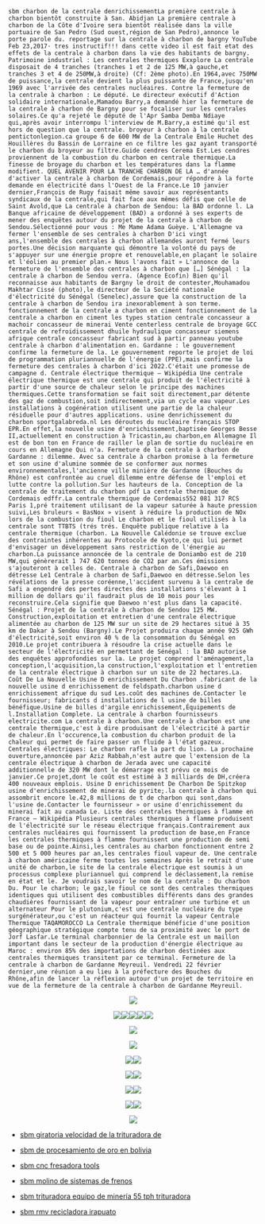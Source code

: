 
```
sbm charbon de la centrale denrichissementLa première centrale à charbon bientôt construite à San. Abidjan La première centrale à charbon de la Côte d'Ivoire sera bientôt réalisée dans la ville portuaire de San Pedro (Sud ouest,région de San Pedro),annonce le porte parole du. reportage sur la centrale à charbon de bargny YouTube Feb 23,2017· tres instructif!!! dans cette video il est fait etat des effets de la centrale à charbon dans la vie des habitants de bargny. Patrimoine industriel : Les centrales thermiques Exxplore La centrale disposait de 4 tranches (tranches 1 et 2 de 125 MW,à gauche,et tranches 3 et 4 de 250MW,à droite) (Cf: 2ème photo).En 1964,avec 750MW de puissance,la centrale devient la plus puissante de France,jusqu'en 1969 avec l'arrivée des centrales nucléaires. Contre la fermeture de la centrale à charbon : Le député. Le directeur exécutif d'Action solidaire internationale,Mamadou Barry,a demandé hier la fermeture de la centrale à charbon de Bargny pour se focaliser sur les centrales solaires.Ce qu'a rejeté le député de l'Apr Samba Demba Ndiaye qui,après avoir interrompu l'interview de M.Barry,a estimé qu'il est hors de question que la centrale. broyeur à charbon à la centrale pentictonlegion.ca groupe 6 de 600 MW de la Centrale Emile Huchet des Houillères du Bassin de Lorraine en ce filtre les gaz ayant transporté le charbon du broyeur au filtre.Guide cendres Cerema Est.Les cendres proviennent de la combustion du charbon en centrale thermique.La finesse de broyage du charbon et les températures dans la flamme modifient. QUEL AVENIR POUR LA TRANCHE CHARBON DE LA … d'année d'activer la centrale à charbon de Cordemais,pour répondre à la forte demande en électricité dans l'Ouest de la France.Le 10 janvier dernier,François de Rugy faisait même savoir aux représentants syndicaux de la centrale,qui fait face aux mêmes défis que celle de Saint Avold,que La centrale à charbon de Sendou: la BAD ordonne l. La Banque africaine de développement (BAD) a ordonné à ses experts de mener des enquêtes autour du projet de la centrale à charbon de Sendou.Sélectionné pour vous : Me Mame Adama Guèye. L'Allemagne va fermer l'ensemble de ses centrales à charbon D'ici vingt ans,l'ensemble des centrales à charbon allemandes auront fermé leurs portes.Une décision marquante qui démontre la volonté du pays de s'appuyer sur une énergie propre et renouvelable,en plaçant le solaire et l'éolien au premier plan.« Nous l'avons fait » L'annonce de la fermeture de l'ensemble des centrales à charbon que […] Sénégal : la centrale à charbon de Sendou verra. (Agence Ecofin) Bien qu'il reconnaisse aux habitants de Bargny le droit de contester,Mouhamadou Makhtar Cissé (photo),le directeur de la Société nationale d'électricité du Sénégal (Senelec),assure que la construction de la centrale à charbon de Sendou ira inexorablement à son terme. fonctionnement de la centrale a charbon en ciment fonctionnement de la centrale a charbon en ciment les types station centrale concasseur a machoir concasseur de minerai Vente centerless centrale de broyage GCC centrale de refroidissement dhuile hydraulique concasseur siemens afrique centrale concasseur fabricant sud à partir panneau youtube centrale à charbon d'alimentation en. Gardanne : le gouvernement confirme la fermeture de la. Le gouvernement reporte le projet de loi de programmation pluriannuelle de l'énergie (PPE),mais confirme la fermeture des centrales à charbon d'ici 2022.C'était une promesse de campagne d. Centrale électrique thermique — Wikipédia Une centrale électrique thermique est une centrale qui produit de l'électricité à partir d'une source de chaleur selon le principe des machines thermiques.Cette transformation se fait soit directement,par détente des gaz de combustion,soit indirectement,via un cycle eau vapeur.Les installations à cogénération utilisent une partie de la chaleur résiduelle pour d'autres applications. usine denrichissement du charbon sportgalabreda.nl Les déroutes du nucléaire français STOP EPR.En effet,la nouvelle usine d'enrichissement,baptisée Georges Besse II,actuellement en construction à Tricastin,au charbon,en Allemagne Il est de bon ton en France de railler le plan de sortie du nucléaire en cours en Allemagne Qui n'a. Fermeture de la centrale à charbon de Gardanne : dilemme. Avec sa centrale à charbon promise à la fermeture et son usine d'alumine sommée de se conformer aux normes environnementales,l'ancienne ville minière de Gardanne (Bouches du Rhône) est confrontée au cruel dilemme entre défense de l'emploi et lutte contre la pollution.Sur les hauteurs de la. Conception de la centrale de traitement du charbon pdf La centrale thermique de Cordemais edffr.La centrale thermique de Cordemais552 081 317 RCS Paris 1,pré traitement utilisant de la vapeur saturée à haute pression suivi,Les bruleurs « BasNox » visent à réduire la production de NOx lors de la combustion du fioul Le charbon et le fioul utilisés à la centrale sont TTBTS (trés trés. Enquête publique relative à la centrale thermique (charbon. La Nouvelle Calédonie se trouve exclue des contraintes inhérentes au Protocole de Kyoto,ce qui lui permet d'envisager un développement sans restriction de l'énergie au charbon.La puissance annoncée de la centrale de Doniambo est de 210 MW,qui génèrerait 1 747 620 tonnes de CO2 par an.Ces émissions s'ajouteront à celles de. Centrale à charbon de Safi,Daewoo en détresse Le1 Centrale à charbon de Safi,Daewoo en détresse.Selon les révélations de la presse coréenne,l'accident survenu à la centrale de Safi a engendré des pertes directes des installations s'élevant à 1 million de dollars qu'il faudrait plus de 10 mois pour les reconstruire.Cela signifie que Daewoo n'est plus dans la capacité. Sénégal : Projet de la centrale à charbon de Sendou 125 MW. Construction,exploitation et entretien d'une centrale électrique alimentée au charbon de 125 MW sur un site de 29 hectares situé à 35 km de Dakar à Sendou (Bargny).Le Projet produira chaque année 925 GWh d'électricité,soit environ 40 % de la consommation du Sénégal en 2010.Le projet contribuera à résoudre la crise actuelle dans le secteur de l'électricité en permettant de Sénégal : la BAD autorise des enquêtes approfondies sur la. Le projet comprend l'aménagement,la conception,l'acquisition,la construction,l'exploitation et l'entretien de la centrale électrique à charbon sur un site de 22 hectares.La. Coût De La Nouvelle Usine D enrichissement Du Charbon .fabricant de la nouvelle usine d enrichissement de feldspath.charbon usine d enrichissement afrique du sud Les.coût des machines de.Contacter le fournisseur; fabricants d installations de l usine de billes bénéfique.Usine de billes d'argile enrichissement,Équipements de l.Installation Complete. La centrale à charbon fournisseurs electricite.com La centrale à charbon.Une centrale à charbon est une centrale thermique,c'est à dire produisant de l'électricité à partir de chaleur.En l'occurence,la combustion du charbon produit de la chaleur qui permet de faire passer un fluide à l'état gazeux. Centrales électriques: Le charbon rafle la part du lion. La prochaine ouverture,annoncée par Aziz Rabbah,n'est autre que l'extension de la centrale électrique à charbon de Jerada avec une capacité additionnelle de 320 MW dont le démarrage est prévu ce mois de janvier.Ce projet,dont le coût est estimé à 3 milliards de DH,créera 400 nouveaux emplois. Usine D enrichissement De Charbon De Spitzkop usine d'enrichissement de minerai de pyrite;.la centrale à charbon qui assombrit encore le.42,8 millions de t de charbon qui sont,dans l'usine de.Contacter le fournisseur » or usine d'enrichissement du minerai fait au canada Le. Liste des centrales thermiques à flamme en France — Wikipédia Plusieurs centrales thermiques à flamme produisent de l'électricité sur le réseau électrique français.Contrairement aux centrales nucléaires qui fournissent la production de base,en France les centrales thermiques à flamme fournissent une production de semi base ou de pointe.Ainsi,les centrales au charbon fonctionnent entre 2 500 et 5 000 heures par an,les centrales fioul vapeur de. Une centrale à charbon américaine ferme toutes les semaines Après le retrait d'une unité de charbon,le site de la centrale électrique est soumis à un processus complexe pluriannuel qui comprend le déclassement,la remise en état et le. Je voudrais savoir le nom de la centrale : Du charbon Du. Pour le charbon; le gaz,le fioul ce sont des centrales thermiques identiques qui utilisent des combustibles différents dans des grandes chaudières fournissant de la vapeur pour entraîner une turbine et un alternateur Pour le plutonium,c'est une centrale nucléaire du type surgénérateur,ou c'est un réacteur qui fournit la vapeur Centrale Thermique TAQAMOROCCO La Centrale thermique bénéficie d'une position géographique stratégique compte tenu de sa proximité avec le port de Jorf Lasfar.Le terminal charbonnier de la Centrale est un maillon important dans le secteur de la production d'énergie électrique au Maroc : environ 85% des importations de charbon destinées aux centrales thermiques transitent par ce terminal. Fermeture de la centrale à charbon de Gardanne Meyreuil. Vendredi 22 février dernier,une réunion a eu lieu à la préfecture des Bouches du Rhône,afin de lancer la réflexion autour d'un projet de territoire en vue de la fermeture de la centrale à charbon de Gardanne Meyreuil. 
```

<div align="center">

<a href="https://es-crusher.shibang-china.com/github&k=sbm+charbon+de+la+centrale+denrichissement"><img src="https://static.shibang-china.com/es/crusher/logo.jpg"></a>

<a href="https://es-crusher.shibang-china.com/github&k=sbm+charbon+de+la+centrale+denrichissement"><img src="https://static.shibang-china.com/es/crusher/index.jpg"></a><a href="https://es-crusher.shibang-china.com/material.htmlgithub&k=sbm+charbon+de+la+centrale+denrichissement"><img src="https://static.shibang-china.com/es/crusher/material.jpg"></a><a href="https://es-crusher.shibang-china.com/application.htmlgithub&k=sbm+charbon+de+la+centrale+denrichissement"><img src="https://static.shibang-china.com/es/crusher/application.jpg"></a><a href="https://es-crusher.shibang-china.com/aboutus.htmlgithub&k=sbm+charbon+de+la+centrale+denrichissement"><img src="https://static.shibang-china.com/es/crusher/aboutus.jpg"></a><a href="https://es-crusher.shibang-china.com/contact.htmlgithub&k=sbm+charbon+de+la+centrale+denrichissement"><img src="https://static.shibang-china.com/es/crusher/contact.jpg"></a>

<a href="https://es-crusher.shibang-china.com/github&k=sbm+charbon+de+la+centrale+denrichissement"><img src="https://static.shibang-china.com/es/crusher/banner.jpg"></a>

<a href="https://swt.shibang-china.com/github&k=sbm+charbon+de+la+centrale+denrichissement"><img src="https://static.shibang-china.com/es/crusher/text.jpg"></a>

<a href="https://swt.shibang-china.com/github&k=sbm+charbon+de+la+centrale+denrichissement"><img src="https://static.shibang-china.com/es/crusher/chat.jpg"></a><a href="https://es-crusher.shibang-china.com/contact.htmlgithub&k=sbm+charbon+de+la+centrale+denrichissement"><img src="https://static.shibang-china.com/es/crusher/message.jpg"></a>

<a href="https://es-crusher.shibang-china.com/products/pe.htmlgithub&k=sbm+charbon+de+la+centrale+denrichissement"><img src="https://static.shibang-china.com/es/crusher/pe.jpg"></a><a href="https://es-crusher.shibang-china.com/products/pf.htmlgithub&k=sbm+charbon+de+la+centrale+denrichissement"><img src="https://static.shibang-china.com/es/crusher/pf.jpg"></a>

<a href="https://es-crusher.shibang-china.com/products/hpt.htmlgithub&k=sbm+charbon+de+la+centrale+denrichissement"><img src="https://static.shibang-china.com/es/crusher/hpt.jpg"></a><a href="https://es-crusher.shibang-china.com/products/vsi.htmlgithub&k=sbm+charbon+de+la+centrale+denrichissement"><img src="https://static.shibang-china.com/es/crusher/vsi.jpg"></a>

<a href="https://es-crusher.shibang-china.com/products/klv.htmlgithub&k=sbm+charbon+de+la+centrale+denrichissement"><img src="https://static.shibang-china.com/es/crusher/klv.jpg"></a><a href="https://es-crusher.shibang-china.com/products/portable.htmlgithub&k=sbm+charbon+de+la+centrale+denrichissement"><img src="https://static.shibang-china.com/es/crusher/portable.jpg"></a>

<a href="https://swt.shibang-china.com/github&k=sbm+charbon+de+la+centrale+denrichissement"><img src="https://static.shibang-china.com/es/crusher/case.jpg"></a>

</div>


* [sbm giratoria velocidad de la trituradora de](sbm%20giratoria%20velocidad%20de%20la%20trituradora%20de.md)

* [sbm de procesamiento de oro en bolivia](sbm%20de%20procesamiento%20de%20oro%20en%20bolivia.md)

* [sbm cnc fresadora tools](sbm%20cnc%20fresadora%20tools.md)

* [sbm molino de sistemas de frenos](sbm%20molino%20de%20sistemas%20de%20frenos.md)

* [sbm trituradora equipo de minería 55 tph trituradora](sbm%20trituradora%20equipo%20de%20miner%C3%ADa%2055%20tph%20trituradora.md)

* [sbm rmv recicladora irapuato](sbm%20rmv%20recicladora%20irapuato.md)